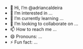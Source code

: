 - 👋 Hi, I’m @adriancaldeira
- 👀 I’m interested in ...
- 🌱 I’m currently learning ...
- 💞️ I’m looking to collaborate on ...
- 📫 How to reach me ...
- 😄 Pronouns: ...
- ⚡ Fun fact: ...

<!---
adriancaldeira/adriancaldeira is a ✨ special ✨ repository because its `README.md` (this file) appears on your GitHub profile.
You can click the Preview link to take a look at your changes.
--->
